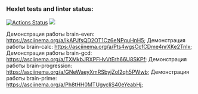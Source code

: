 ### Hexlet tests and linter status:
[![Actions Status](https://github.com/Alex-Bek/frontend-project-44/actions/workflows/hexlet-check.yml/badge.svg)](https://github.com/Alex-Bek/frontend-project-44/actions)
<a href="https://codeclimate.com/github/Alex-Bek/frontend-project-44/maintainability"><img src="https://api.codeclimate.com/v1/badges/e28330e56865a6fa130c/maintainability" /></a>


Демонстрация работы brain-even: https://asciinema.org/a/lkAPJfsQD2OT1Cz6eNPquHnH5;
Демонстрация работы brain-calc: https://asciinema.org/a/Pts4wgsCcfCDme4nrXKe2Tnlx;
Демонстрация работы brain-gcd: https://asciinema.org/a/TXMkbJRXPFHvVtErh66U8SKPf;
Демонстрация работы brain-progression: https://asciinema.org/a/GNeWaeyXmRSbyjZol2qh5PWwb;
Демонстрация работы brain-prime: https://asciinema.org/a/Ph8tHH0MTUgycIiS40eYeabHj;